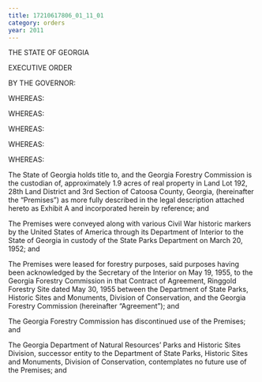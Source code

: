 ```yaml
---
title: 17210617806_01_11_01
category: orders
year: 2011
---
```

 

THE STATE OF GEORGIA

EXECUTIVE ORDER

BY THE GOVERNOR:

WHEREAS:

WHEREAS:

WHEREAS:

WHEREAS:

WHEREAS:

The State of Georgia holds title to, and the Georgia Forestry
Commission is the custodian of, approximately 1.9 acres of
real property in Land Lot 192, 28th Land District and 3rd
Section of Catoosa County, Georgia, (hereinafter the
“Premises”) as more fully described in the legal description
attached hereto as Exhibit A and incorporated herein by
reference; and

The Premises were conveyed along with various Civil War
historic markers by the United States of America through its
Department of Interior to the State of Georgia in custody of
the State Parks Department on March 20, 1952; and

The Premises were leased for forestry purposes, said
purposes having been acknowledged by the Secretary of the
Interior on May 19, 1955, to the Georgia Forestry
Commission in that Contract of Agreement, Ringgold
Forestry Site dated May 30, 1955 between the Department of
State Parks, Historic Sites and Monuments, Division of
Conservation, and the Georgia Forestry Commission
(hereinafter “Agreement”); and

The Georgia Forestry Commission has discontinued use of
the Premises; and

The Georgia Department of Natural Resources’ Parks and
Historic Sites Division, successor entity to the Department of
State Parks, Historic Sites and Monuments, Division of
Conservation, contemplates no future use of the Premises;
and


